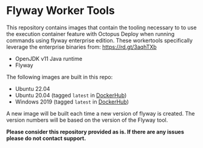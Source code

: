 # Flyway Worker Tools

This repository contains images that contain the tooling necessary to to use the execution container feature with Octopus Deploy when running commands using flyway enterprise edition.  These workertools specifically leverage the enterprise binaries from: https://rd.gt/3aqhTXb 

- OpenJDK v11 Java runtime
- Flyway

The following images are built in this repo:

- Ubuntu 22.04
- Ubuntu 20.04 (tagged `latest` in [DockerHub](https://hub.docker.com/r/octopuslabs/flyway-workertools/tags?page=1&name=latest))
- Windows 2019 (tagged `latest` in [DockerHub](https://hub.docker.com/r/octopuslabs/flyway-workertools/tags?page=1&name=latest))

A new image will be built each time a new version of flyway is created.  The version numbers will be based on the version of the Flyway tool.

**Please consider this repository provided as is.  If there are any issues please do not contact support.**
